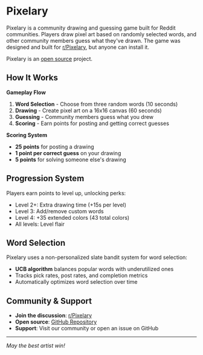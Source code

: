 # Pixelary

Pixelary is a community drawing and guessing game built for Reddit communities.
Players draw pixel art based on randomly selected words, and other community
members guess what they've drawn. The game was designed and built for
[r/Pixelary](https://reddit.com/r/Pixelary), but anyone can install it.

Pixelary is an [open source](https://github.com/reddit/devvit-pixelary) project.

## How It Works

**Gameplay Flow**

1. **Word Selection** - Choose from three random words (10 seconds)
2. **Drawing** - Create pixel art on a 16x16 canvas (60 seconds)
3. **Guessing** - Community members guess what you drew
4. **Scoring** - Earn points for posting and getting correct guesses

**Scoring System**

- **25 points** for posting a drawing
- **1 point per correct guess** on your drawing
- **5 points** for solving someone else's drawing

## Progression System

Players earn points to level up, unlocking perks:

- Level 2+: Extra drawing time (+15s per level)
- Level 3: Add/remove custom words
- Level 4: +35 extended colors (43 total colors)
- All levels: Level flair

## Word Selection

Pixelary uses a non-personalized slate bandit system for word selection:

- **UCB algorithm** balances popular words with underutilized ones
- Tracks pick rates, post rates, and completion metrics
- Automatically optimizes word selection over time

## Community & Support

- **Join the discussion**: [r/Pixelary](https://reddit.com/r/Pixelary)
- **Open source**:
  [GitHub Repository](https://github.com/reddit/devvit-pixelary)
- **Support**: Visit our community or open an issue on GitHub

---

_May the best artist win!_
